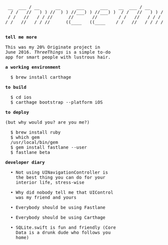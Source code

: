 <pre>

 __  ___ / __      __      ___      ___    __  ___ / __     ( )   __      ___      ___   
  / /   //   ) ) //  ) ) //___) ) //___) )  / /   //   ) ) / / //   ) ) //   ) ) ((   ) )
 / /   //   / / //      //       //        / /   //   / / / / //   / / ((___/ /   \ \    
/ /   //   / / //      ((____   ((____    / /   //   / / / / //   / /   //__   //   ) )  


<b>tell me more</b>

This was my 20% Originate project in
June 2016. <i>ThreeThings</i> is a simple to-do
app for smart people with lustrous hair.

<b>a working environment</b>

  $ brew install carthage

<b>to build</b>

  $ cd ios
  $ carthage bootstrap --platform iOS
  
<b>to deploy</b>

(but why would you? are you me?)
  
  $ brew install ruby
  $ which gem
  /usr/local/bin/gem
  $ gem install fastlane --user
  $ fastlane beta
  
<b>developer diary</b>

  • Not using UINavigationController is
    the best thing you can do for your
    interior life, stress-wise
    
  • Why did nobody tell me that UIControl
    was my friend and yours
    
  • Everybody should be using Fastlane
  
  • Everybody should be using Carthage
  
  • SQLite.swift is fun and friendly (Core
    Data is a drunk dude who follows you
    home)
</pre>
